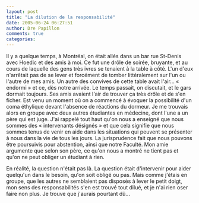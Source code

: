 ```yaml
---
layout: post
title: "La dilution de la responsabilité"
date: 2005-06-24 06:27:51
author: Dre Papillon
comments: true
categories: 
---
```



Il y a quelque temps, à Montréal, on était allés dans un bar rue St-Denis avec Hoedic et des amis à moi.  Ce fut une drôle de soirée, bruyante, et au cours de laquelle des gens très ivres se tenaient à la table à côté.  L'un d'eux n'arrêtait pas de se lever et forcément de tomber littéralement sur l'un ou l'autre de mes amis.  Un autre des convives de cette table avait l'air... « endormi » et ce, dès notre arrivée.  Le temps passait, on discutait, et le gars dormait toujours.  Ses amis avaient l'air de trouver ça très drôle et de s'en ficher.  Est venu un moment où on a commencé à évoquer la possibilité d'un coma éthylique devant l'absence de réactions du dormeur.  Je me trouvais alors en groupe avec deux autres étudiantes en médecine, dont l'une a un père qui est juge.  J'ai rappelé tout haut qu'on nous a enseigné que nous sommes des « intervenants désignés » et que cela signifie que nous sommes tenus de venir en aide dans les situations qui peuvent se présenter à nous dans la vie de tous les jours.  La jurisprudence fait que nous pouvons être poursuivis pour abstention, ainsi que notre Faculté.  Mon amie argumente que selon son père, ce qu'on nous a montré ne tient pas et qu'on ne peut obliger un étudiant à rien.

En réalité, la question n'était pas là.  La question était d'intervenir pour aider quelqu'un dans le besoin, qu'on soit obligé ou pas.  Mais comme j'étais en groupe, que les autres ne semblaient pas disposés à lever le petit doigt, mon sens des responsabilités s'en est trouvé tout dilué, et je n'ai rien oser faire non plus.  Je trouve que j'aurais pourtant dû...
